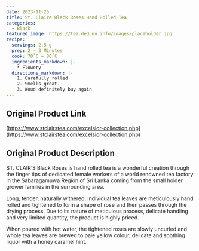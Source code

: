 ```yaml
---
date: 2023-11-25
title: St. Claire Black Roses Hand Rolled Tea
categories:
  - Black
featured_image: https://tea.dedunu.info/images/placeholder.jpg
recipe:
  servings: 2.5 g
  prep: 2 – 3 Minutes
  cook: 70˚C – 80˚C
  ingredients_markdown: |-
    * Flowery
  directions_markdown: |-
    1. Carefully rolled
    2. Smells great.
    3. Woud definitely buy again
---
```


## Original Product Link

[https://www.stclairstea.com/excelsior-collection.php](https://www.stclairstea.com/excelsior-collection.php)

## Original Product Description

ST. CLAIR’S Black Roses is hand rolled tea is a wonderful creation through the finger tips of dedicated female workers of a world renowned tea factory in the Sabaragamuwa Region of Sri Lanka coming from the small holder grower families in the surrounding area.

Long, tender, naturally withered, individual tea leaves are meticulously hand rolled and tightened to form a shape of rose and then passes through the drying process. Due to its nature of meticulous process, delicate handling and very limited quantity, the product is highly priced.

When poured with hot water, the tightened roses are slowly uncurled and whole tea leaves are brewed to pale yellow colour, delicate and soothing liquor with a honey caramel hint.
